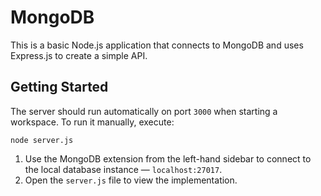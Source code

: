 # MongoDB

This is a basic Node.js application that connects to MongoDB and uses Express.js to create a simple API.

## Getting Started

The server should run automatically on port `3000` when starting a workspace. To run it manually, execute:

```
node server.js
```

1. Use the MongoDB extension from the left-hand sidebar to connect to the local database instance — `localhost:27017`.
1. Open the `server.js` file to view the implementation.
